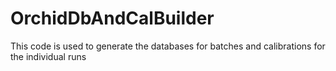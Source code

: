# OrchidDbAndCalBuilder
This code is used to generate the databases for batches and calibrations for the individual runs
